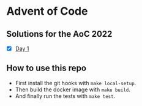 # Advent of Code

## Solutions for the AoC 2022

- [X] [Day 1](https://adventofcode.com/2022/day/1)

## How to use this repo

- First install the git hooks with `make local-setup`.
- Then build the docker image with `make build`.
- And finally run the tests with `make test`.

